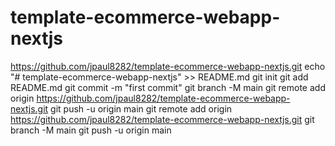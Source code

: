 # template-ecommerce-webapp-nextjs
https://github.com/jpaul8282/template-ecommerce-webapp-nextjs.git
echo "# template-ecommerce-webapp-nextjs" >> README.md
git init
git add README.md
git commit -m "first commit"
git branch -M main
git remote add origin https://github.com/jpaul8282/template-ecommerce-webapp-nextjs.git
git push -u origin main
git remote add origin https://github.com/jpaul8282/template-ecommerce-webapp-nextjs.git
git branch -M main
git push -u origin main

